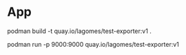 # App

podman build -t quay.io/lagomes/test-exporter:v1 .

podman run -p 9000:9000 quay.io/lagomes/test-exporter:v1